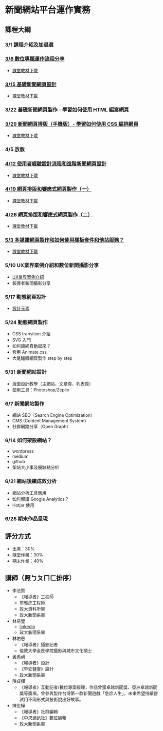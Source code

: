 # 新聞網站平台運作實務

## 課程大綱
### 3/1 課程介紹及加退選

### [3/8 數位專題運作流程分享](https://nickhsine.github.io/teach-at-nccu/2018-03-08)
  - [課堂教材下載](https://storage.googleapis.com/teach-at-nccu/2018-03-08.zip)

### [3/15 基礎新聞網頁設計](https://nickhsine.github.io/teach-at-nccu/2018-03-15)
  - [課堂教材下載](https://storage.googleapis.com/teach-at-nccu/2018-03-15.zip)
  
### [3/22 基礎新聞網頁製作 - 學習如何使用 HTML 編寫網頁](https://github.com/nickhsine/teach-at-nccu/blob/gh-pages/2018-03-22.md)
  
### [3/29 新聞網頁排版（手機版）- 學習如何使用 CSS 編排網頁](https://github.com/nickhsine/teach-at-nccu/blob/gh-pages/2018-03-29.md)
  - [課堂教材下載](https://storage.googleapis.com/teach-at-nccu/2018-04-19.zip)
  
### 4/5 放假
  
### [4/12 使用者經驗設計流程和進階新聞網頁設計](https://github.com/nickhsine/teach-at-nccu/blob/gh-pages/2018-04-12.md)
  - [課堂教材下載](https://storage.googleapis.com/teach-at-nccu/2018-04-12.zip)
  
### [4/19 網頁排版和響應式網頁製作（一）](https://github.com/nickhsine/teach-at-nccu/blob/gh-pages/2018-04-19.md)
  - [課堂教材下載](https://storage.googleapis.com/teach-at-nccu/2018-04-19.zip)

### [4/26 網頁排版和響應式網頁製作（二）](https://github.com/nickhsine/teach-at-nccu/blob/gh-pages/2018-04-26.md)
  - [課堂教材下載](https://storage.googleapis.com/teach-at-nccu/2018-04-26.zip)

### [5/3 多媒體網頁製作和如何使用樣板套件和他站服務？](https://github.com/nickhsine/teach-at-nccu/blob/gh-pages/2018-05-03.md)
  - [課堂教材下載](https://storage.googleapis.com/teach-at-nccu/2018-05-03.zip)
 
### 5/10 UX業界案例介紹和數位新聞攝影分享
  - [UX業界案例介紹](https://docs.google.com/presentation/d/1xwIf99WHssNA0LMaxbLv-8c-K3d2Vue3TObbZg9a49A/edit?usp=sharing)
  - 報導者新聞攝影分享
  
### 5/17 動態網頁設計
  - [設計元素](https://storage.googleapis.com/teach-at-nccu/baby's%20death-nick.zip)

### 5/24 動態網頁製作
  - CSS transition 介紹
  - SVG 入門
  - 如何讓網頁動起來？
  - 套用 Animate.css
  - 大尾鱸鰻網頁製作 step by step

### 5/31 新聞網站設計
  - 版面設計教學（主網站、文章頁、列表頁）
  - 使用工具：Photoshop/Zeplin

### 6/7 新聞網站製作
  - 網站 SEO（Search Engine Optimization）
  - CMS (Content Management System)
  - 社群網路分享（Open Graph）
  

### 6/14 如何架設網站？
  - wordpress
  - medium
  - github
  - 架站大小事及優缺點分析

### 6/21 網站後續成效分析
  - 網站分析工具應用
  - 如何解讀 Google Analytics？
  - Hotjar 使用
  
### 6/28 期末作品呈現


## 評分方式
- 出席：30%
- 隨堂作業：30%
- 期末作業：40%

## 講師（照ㄅㄆㄇㄈ排序）
- 李法賢
  - 《報導者》工程師
  - 前雅虎工程師
  - 政大資科所畢
  - 政大新聞系畢
- 林易瑩
  - [linkedin](https://www.linkedin.com/in/yiyinglin/)
  - 政大新聞系畢
- 林佑恩
  - 《報導者》攝影記者
  - 倫敦大學金匠學院攝影與城市文化碩士
- 黃禹禛
  - 《報導者》設計
  - 《早安健康》設計
  - 政大新聞系畢
- 陳貞樺
  - 《報導者》互動記者/數位專案經理，作品曾獲卓越新聞獎、亞洲卓越新聞獎等獎項。曾參與製作台灣第一款新聞遊戲「急診人生」，未來希望持續嘗試用不同形式與技術說出好故事。
- 陳思樺
  - 《報導者》社群編輯
  - 《中央通訊社》數位編輯
  - 政大新聞系畢
